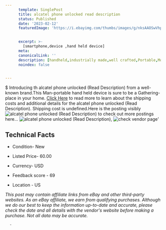 ```yaml
---
      template: SinglePost
      title: alcatel phone unlocked read description 
      status: Published
      date: '2023-02-12'
      featuredImage: 'https://i.ebayimg.com/thumbs/images/g/nksAAOSwVhpj5~hx/s-l225.jpg'
       

      excerpt: >-
        [smartphone,device ,hand held device]
      meta:
      canonicalLink: ''
      description: [handheld,industrially made,well crafted,Portable,Mobile,Compact,Convenient,Lightweight,Maneuverable,Man-portable,Miniature,Carriable,Hand-held,Light,Holdable,Transportable,Mobile device,Pocket-sized,On-the-go,Wireless,Cordless,Compact size,Convenient size, smartphone,device ,hand held device]
      noindex: false
      

---
```

$
      Introducing th alcatel phone unlocked (Read Description) from a well-known brand.This Man-portable hand held device is sure to be a Gathering-place in your home. [Click Here](https://www.ebay.com/itm/404157912764?hash=item5e19b056bc%3Ag%3AnksAAOSwVhpj5%7Ehx&mkevt=1&mkcid=1&mkrid=711-53200-19255-0&campid=%253CePNCampaignId%253E&customid=%253CreferenceId%253E&toolid=10049) to read more to learn about the shipping costs and additional details for the alcatel phone unlocked (Read Description). Shipping cost is undefined.Here is the posting visibly ![alcatel phone unlocked (Read Description)](https://i.ebayimg.com/thumbs/images/g/nksAAOSwVhpj5~hx/s-l225.jpg) to check out more postings here... ![alcatel phone unlocked (Read Description)](https://i.ebayimg.com/images/g/nksAAOSwVhpj5~hx/s-l1600.jpg), ![check vendor page](https://origin-galleryplus.ebayimg.com/ws/web/404157912764_2_0_1/225x225.jpg,https://origin-galleryplus.ebayimg.com/ws/web/404157912764_3_0_1/225x225.jpg)'

      

 ## Technical Facts 



     
      

 - Condition- New 


      

 - Listed Price- 60.00 


      

 - Currency- USD 


      

 - Feedback score - 69 


      

 - Location - US 


      
      

 *_This post may contain affiliate links from eBay and other third-party websites. As an eBay affiliate, we earn from qualifying purchases. Although we do our best to keep the information up-to-date and accurate, please check the date and all details with the vendor's website before making a purchase. Not all data may be accurate._*




      -
